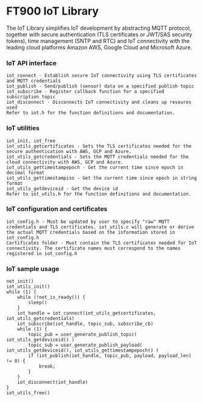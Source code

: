 # FT900 IoT Library

The IoT Library simplifies IoT development by abstracting MQTT protocol, together with secure authentication (TLS certificates or JWT/SAS security tokens), time management (SNTP and RTC) and IoT connectivity with the leading cloud platforms Amazon AWS, Google Cloud and Microsoft Azure.

### IoT API interface

    iot_connect - Establish secure IoT connectivity using TLS certificates and MQTT credentials
    iot_publish - Send/publish (sensor) data on a specified publish topic
    iot_subscribe - Register callback function for a specified subscription topic
    iot_disconnect - Disconnects IoT connectivity and cleans up resoures used   
    Refer to iot.h for the function definitions and documentation.

### IoT utilities

    iot_init, iot_free
    iot_utils_getcertificates - Sets the TLS certificates needed for the secure authentication with AWS, GCP and Azure.
    iot_utils_getcredentials - Sets the MQTT credentials needed for the cloud connectivity with AWS, GCP and Azure.
    iot_utils_gettimestampepoch - Get the current time since epoch in decimal format
    iot_utils_gettimestampiso - Get the current time since epoch in string format
    iot_utils_getdeviceid - Get the device id
    Refer to iot_utils.h for the function definitions and documentation.

### IoT configuration and certificates

    iot_config.h - Must be updated by user to specify "raw" MQTT credentials and TLS certificates. iot_utils.c will generate or derive the actual MQTT credentials based on the information stored in iot_config.h
    Certificates folder - Must contain the TLS certificates needed for IoT connectivity. The certificate names must correspond to the names registered in iot_config.h

### IoT sample usage

    net_init()
    iot_utils_init()
    while (1) {
        while (!net_is_ready()) {
            sleep()
        }
        iot_handle = iot_connect(iot_utils_getcertificates, iot_utils_getcredentials)
        iot_subscribe(iot_handle, topic_sub, subscribe_cb)
        while (1) {
            topic_pub = user_generate_publish_topic( iot_utils_getdeviceid() )
            topic_sub = user_generate_publish_payload( iot_utils_getdeviceid(), iot_utils_gettimestampepoch() )
            if (iot_publish(iot_handle, topic_pub, payload, payload_len) != 0) {
                break;
            }
        }
        iot_disconnect(iot_handle)
    }
    iot_utils_free()
